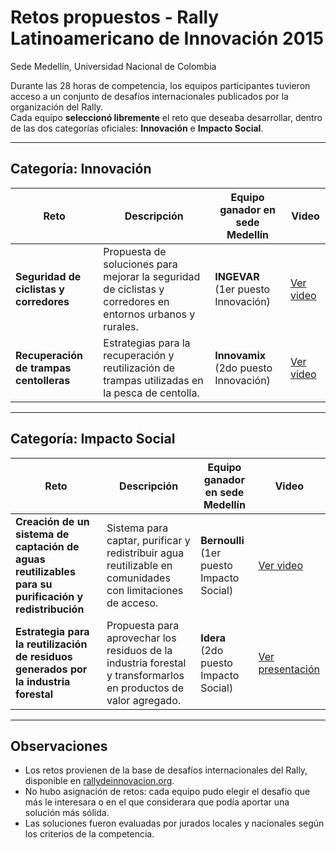 # Retos propuestos - Rally Latinoamericano de Innovación 2015  
Sede Medellín, Universidad Nacional de Colombia

Durante las 28 horas de competencia, los equipos participantes tuvieron acceso a un conjunto de desafíos internacionales publicados por la organización del Rally.  
Cada equipo **seleccionó libremente** el reto que deseaba desarrollar, dentro de las dos categorías oficiales: **Innovación** e **Impacto Social**.

---

## Categoría: Innovación
| Reto | Descripción | Equipo ganador en sede Medellín | Video |
|------|-------------|--------------------------------|-------|
| **Seguridad de ciclistas y corredores** | Propuesta de soluciones para mejorar la seguridad de ciclistas y corredores en entornos urbanos y rurales. | **INGEVAR** (1er puesto Innovación) | [Ver video](https://www.youtube.com/watch?v=SK2qr2RcAxE&feature=youtu.be) |
| **Recuperación de trampas centolleras** | Estrategias para la recuperación y reutilización de trampas utilizadas en la pesca de centolla. | **Innovamix** (2do puesto Innovación) | [Ver video](https://www.youtube.com/watch?v=g2LCeev_fTc&feature=youtu.be) |

---

## Categoría: Impacto Social
| Reto | Descripción | Equipo ganador en sede Medellín | Video |
|------|-------------|--------------------------------|-------|
| **Creación de un sistema de captación de aguas reutilizables para su purificación y redistribución** | Sistema para captar, purificar y redistribuir agua reutilizable en comunidades con limitaciones de acceso. | **Bernoulli** (1er puesto Impacto Social) | [Ver video](https://www.youtube.com/watch?v=_bSbwkyspX4&feature=youtu.be) |
| **Estrategia para la reutilización de residuos generados por la industria forestal** | Propuesta para aprovechar los residuos de la industria forestal y transformarlos en productos de valor agregado. | **Idera** (2do puesto Impacto Social) | [Ver presentación](https://www.powtoon.com/online-presentation/c7XYYFSEFOh/#/) |

---

## Observaciones
- Los retos provienen de la base de desafíos internacionales del Rally, disponible en [rallydeinnovacion.org](https://www.rallydeinnovacion.org).  
- No hubo asignación de retos: cada equipo pudo elegir el desafío que más le interesara o en el que considerara que podía aportar una solución más sólida.  
- Las soluciones fueron evaluadas por jurados locales y nacionales según los criterios de la competencia.

